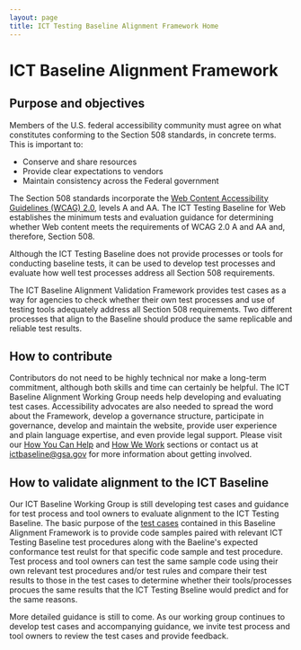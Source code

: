 ```yaml
---
layout: page
title: ICT Testing Baseline Alignment Framework Home
---
```


# ICT Baseline Alignment Framework
## Purpose and objectives

Members of the U.S. federal accessibility community must agree on what constitutes conforming to the Section 508 standards, in concrete terms. This is important to:
* Conserve and share resources
* Provide clear expectations to vendors
* Maintain consistency across the Federal government

The Section 508 standards incorporate the [Web Content Accessibility Guidelines (WCAG) 2.0](https://www.w3.org/TR/WCAG20/), levels A and AA. The ICT Testing Baseline for Web establishes the minimum tests and evaluation guidance for determining whether Web content meets the requirements of WCAG 2.0 A and AA and, therefore, Section 508.

Although the ICT Testing Baseline does not provide processes or tools for conducting baseline tests, it can be used to develop test processes and evaluate how well test processes address all Section 508 requirements.

The ICT Baseline Alignment Validation Framework provides test cases as a way for agencies to check whether their own test processes and use of testing tools adequately address all Section 508 requirements. Two different processes that align to the Baseline should produce the same replicable and reliable test results.

## How to contribute

Contributors do not need to be highly technical nor make a long-term commitment, although both skills and time can certainly be helpful. The ICT Baseline Alignment Working Group needs help developing and evaluating test cases. Accessibility advocates are also needed to spread the word about the Framework, develop a governance structure, participate in governance, develop and maintain the website, provide user experience and plain language expertise, and even provide legal support. Please visit our [How You Can Help](contributing.html#helping) and [How We Work](contributing.html#how-we-work) sections or contact us at [ictbaseline@gsa.gov](mailto:ictbaseline@gsa.gov) for more information about getting involved.

## How to validate alignment to the ICT Baseline

Our ICT Baseline Working Group is still developing test cases and guidance for test process and tool owners to evaluate alignment to the ICT Testing Baseline. The basic purpose of the [test cases](testcases.html) contained in this Baseline Alignment Framework is to provide code samples paired with relevant ICT Testing Baseline test procedures along with the Baeline's expected conformance test reulst for that specific code sample and test procedure. Test process and tool owners can test the same sample code using their own relevant test procedures and/or test rules and compare their test results to those in the test cases to determine whether their tools/processes procues the same results that the ICT Testing Bseline would predict and for the same reasons.

More detailed guidance is still to come. As our working group continues to develop test cases and accompanying guidance, we invite test process and tool owners to review the test cases and provide feedback.